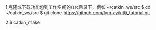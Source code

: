 1.克隆或下载功能包到工作空间的/src目录下，例如 ~/catkin_ws/src
$ cd ~/catkin_ws/src
$ git clone https://github.com/lym-ay/kitti_tutorial.git

2 $ catkin_make
